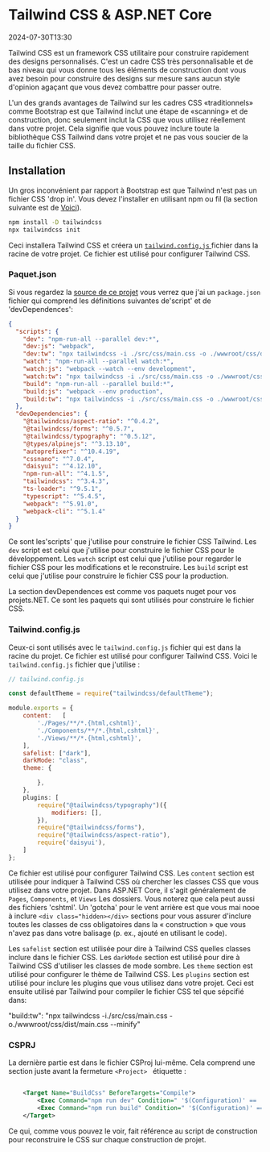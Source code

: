 # Tailwind CSS & ASP.NET Core

<datetime class="hidden">2024-07-30T13:30</datetime>

<!--category-- ASP.NET, Tailwind -->
Tailwind CSS est un framework CSS utilitaire pour construire rapidement des designs personnalisés. C'est un cadre CSS très personnalisable et de bas niveau qui vous donne tous les éléments de construction dont vous avez besoin pour construire des designs sur mesure sans aucun style d'opinion agaçant que vous devez combattre pour passer outre.

L'un des grands avantages de Tailwind sur les cadres CSS «traditionnels» comme Bootstrap est que Tailwind inclut une étape de «scanning» et de construction, donc seulement inclut la CSS que vous utilisez réellement dans votre projet. Cela signifie que vous pouvez inclure toute la bibliothèque CSS Tailwind dans votre projet et ne pas vous soucier de la taille du fichier CSS.

## Installation

Un gros inconvénient par rapport à Bootstrap est que Tailwind n'est pas un fichier CSS 'drop in'. Vous devez l'installer en utilisant npm ou fil (la section suivante est de [Voici](https://tailwindcss.com/docs/installation)).

```bash
npm install -D tailwindcss
npx tailwindcss init
```

Ceci installera Tailwind CSS et créera un [`tailwind.config.js` ](#tailwindconfigjs) fichier dans la racine de votre projet. Ce fichier est utilisé pour configurer Tailwind CSS.

### Paquet.json

Si vous regardez la [source de ce projet](https://github.com/scottgal/mostlylucidweb/tree/main/Mostlylucid) vous verrez que j'ai un `package.json` fichier qui comprend les définitions suivantes de'script' et de 'devDependences':

```json
{
  "scripts": {
    "dev": "npm-run-all --parallel dev:*",
    "dev:js": "webpack",
    "dev:tw": "npx tailwindcss -i ./src/css/main.css -o ./wwwroot/css/dist/main.css",
    "watch": "npm-run-all --parallel watch:*",
    "watch:js": "webpack --watch --env development",
    "watch:tw": "npx tailwindcss -i ./src/css/main.css -o ./wwwroot/css/dist/main.css --watch",
    "build": "npm-run-all --parallel build:*",
    "build:js": "webpack --env production",
    "build:tw": "npx tailwindcss -i ./src/css/main.css -o ./wwwroot/css/dist/main.css --minify"
  },
  "devDependencies": {
    "@tailwindcss/aspect-ratio": "^0.4.2",
    "@tailwindcss/forms": "^0.5.7",
    "@tailwindcss/typography": "^0.5.12",
    "@types/alpinejs": "^3.13.10",
    "autoprefixer": "^10.4.19",
    "cssnano": "^7.0.4",
    "daisyui": "^4.12.10",
    "npm-run-all": "^4.1.5",
    "tailwindcss": "^3.4.3",
    "ts-loader": "^9.5.1",
    "typescript": "^5.4.5",
    "webpack": "^5.91.0",
    "webpack-cli": "^5.1.4"
  }
}
```

Ce sont les'scripts' que j'utilise pour construire le fichier CSS Tailwind. Les `dev` script est celui que j'utilise pour construire le fichier CSS pour le développement. Les `watch` script est celui que j'utilise pour regarder le fichier CSS pour les modifications et le reconstruire. Les `build` script est celui que j'utilise pour construire le fichier CSS pour la production.

La section devDependences est comme vos paquets nuget pour vos projets.NET. Ce sont les paquets qui sont utilisés pour construire le fichier CSS.

### Tailwind.config.js

Ceux-ci sont utilisés avec le `tailwind.config.js` fichier qui est dans la racine du projet. Ce fichier est utilisé pour configurer Tailwind CSS. Voici le `tailwind.config.js` fichier que j'utilise :

```javascript
// tailwind.config.js

const defaultTheme = require("tailwindcss/defaultTheme");

module.exports = {
    content:   [
        './Pages/**/*.{html,cshtml}',
        './Components/**/*.{html,cshtml}',
        './Views/**/*.{html,cshtml}',
    ],
    safelist: ["dark"],
    darkMode: "class",
    theme: {

        },
    },
    plugins: [
        require("@tailwindcss/typography")({
            modifiers: [],
        }),
        require("@tailwindcss/forms"),
        require("@tailwindcss/aspect-ratio"),
        require('daisyui'),
    ]
};
```

Ce fichier est utilisé pour configurer Tailwind CSS. Les `content` section est utilisée pour indiquer à Tailwind CSS où chercher les classes CSS que vous utilisez dans votre projet. Dans ASP.NET Core, il s'agit généralement de `Pages`, `Components`, et `Views` Les dossiers. Vous noterez que cela peut aussi des fichiers 'cshtml'.
Un 'gotcha' pour le vent arrière est que vous mai nooe à inclure ` <div class="hidden></div> ` sections pour vous assurer d'inclure toutes les classes de css obligatoires dans la « construction » que vous n'avez pas dans votre balisage (p. ex., ajouté en utilisant le code).

Les `safelist` section est utilisée pour dire à Tailwind CSS quelles classes inclure dans le fichier CSS. Les `darkMode` section est utilisé pour dire à Tailwind CSS d'utiliser les classes de mode sombre. Les `theme` section est utilisé pour configurer le thème de Tailwind CSS. Les `plugins` section est utilisé pour inclure les plugins que vous utilisez dans votre projet. Ceci est ensuite utilisé par Tailwind pour compiler le fichier CSS tel que sépcifié dans:

"build:tw": "npx tailwindcss -i./src/css/main.css -o./wwwroot/css/dist/main.css --minify"

### CSPRJ

La dernière partie est dans le fichier CSProj lui-même. Cela comprend une section juste avant la fermeture  `<Project> ` étiquette :

```xml

    <Target Name="BuildCss" BeforeTargets="Compile">
        <Exec Command="npm run dev" Condition=" '$(Configuration)' == 'Debug' " />
        <Exec Command="npm run build" Condition=" '$(Configuration)' == 'Release' " EnvironmentVariables="NODE_ENV=production" />
    </Target>

```

Ce qui, comme vous pouvez le voir, fait référence au script de construction pour reconstruire le CSS sur chaque construction de projet.
